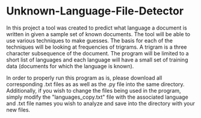 # Unknown-Language-File-Detector
In this project  a tool was created to predict what language a document is written in given a  sample set of known documents. The tool will be able to use various techniques to make  guesses. The basis for each of the techniques will be looking at frequencies of trigrams. A  trigram is a three character subsequence of the document. The program will be limited to a short list of languages and each language will have a small set of training  data (documents for which the language is known). 

In order to properly run this program as is, please download all corresponding .txt files as as well as the .py file into the same directory. Additionally, if you wish to change the files being used in the program, simply modify the "languages_copy.txt" file with the associated language and .txt file names you wish to analyze and save into the directory with your new files. 
